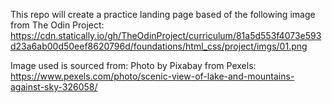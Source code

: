 This repo will create a practice landing page based of the following image from The Odin Project:
https://cdn.statically.io/gh/TheOdinProject/curriculum/81a5d553f4073e593d23a6ab00d50eef8620796d/foundations/html_css/project/imgs/01.png

Image used is sourced from:
Photo by Pixabay from Pexels: https://www.pexels.com/photo/scenic-view-of-lake-and-mountains-against-sky-326058/
